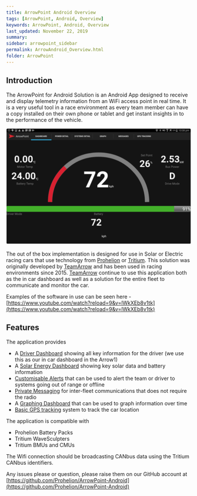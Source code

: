 ```yaml
---
title: ArrowPoint Android Overview
tags: [ArrowPoint, Android, Overview]
keywords: ArrowPoint, Android, Overview
last_updated: November 22, 2019
summary: 
sidebar: arrowpoint_sidebar
permalink: ArrowAndroid_Overview.html
folder: ArrowPoint
---
```


## Introduction
The ArrowPoint for Android Solution is an Android App designed to receive and display telemetry information from an WiFi access point in real time. It is a very useful tool in a race environment as every team member can have a copy installed on their own phone or tablet and get instant insights in to the performance of the vehicle.

![Example of the Arrowpoint Dashboard](/images/android_dashboard.png)

The out of the box implementation is designed for use in Solar or Electric racing cars that use technology from [Prohelion](http://Prohelion.com) or [Tritium](http://Tritium.com). This solution was originally developed by [TeamArrow](http://www.teamarrow.com.au/) and has been used in racing environments since 2015. [TeamArrow](http://www.teamarrow.com.au/) continue to use this application both as the in car dashboard as well as a solution for the entire fleet to communicate and monitor the car.

Examples of the software in use can be seen here - [https://www.youtube.com/watch?reload=9&v=lWkXEb8v1tk](https://www.youtube.com/watch?reload=9&v=lWkXEb8v1tk)

## Features
The application provides
* A [Driver Dashboard](ArrowAndroid_Dashboard.html) showing all key information for the driver (we use this as our in car dashboard in the Arrow1)
* A [Solar Energy Dashboard](ArrowAndroid_Solar.html) showing key solar data and battery information
* [Customisable Alerts](ArrowAndroid_SystemDetails) that can be used to alert the team or driver to systems going out of range or offline
* [Private Messaging](ArrowAndroid_Messaging.html) for inter-fleet communications that does not require the radio
* A [Graphing Dashboard](ArrowAndroid_Graphing.html) that can be used to graph information over time
* [Basic GPS tracking](ArrowAndroid_GPS.html) system to track the car location

The application is compatible with
* Prohelion Battery Packs
* Tritium WaveSculpters
* Tritium BMUs and CMUs

The Wifi connection should be broadcasting CANbus data using the Tritium CANbus identifiers.

Any issues please or question, please raise them on our GitHub account at [https://github.com/Prohelion/ArrowPoint-Android](https://github.com/Prohelion/ArrowPoint-Android)
